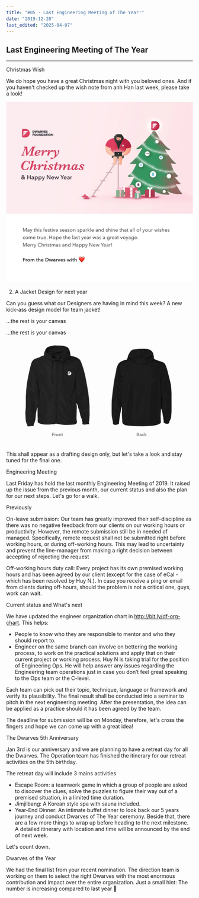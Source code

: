 ```yaml
---
title: "#05 - Last Engineering Meeting of The Year!"
date: "2019-12-28"
last_edited: "2025-04-07"
---
```

## Last Engineering Meeting of The Year

---

Christmas Wish

We do hope you have a great Christmas night with you beloved ones. And if you haven't checked up the wish note from anh Han last week, please take a look!

![](assets/notion-image-1744007180784-rxieo.webp)

2. A Jacket Design for next year

Can you guess what our Designers are having in mind this week? A new kick-ass design model for team jacket!

…the rest is your canvas

…the rest is your canvas

![](assets/notion-image-1744007180933-paqnr.webp)

This shall appear as a drafting design only, but let's take a look and stay tuned for the final one.

Engineering Meeting

Last Friday has hold the last monthly Engineering Meeting of 2019. It raised up the issue from the previous month, our current status and also the plan for our next steps. Let's go for a walk.

Previously

On-leave submission: Our team has greatly improved their self-discipline as there was no negative feedback from our clients on our working hours or productivity. However, the remote submission still be in needed of managed. Specifically, remote request shall not be submitted right before working hours, or during off-working hours. This may lead to uncertainty and prevent the line-manager from making a right decision between accepting of rejecting the request

Off-working hours duty call: Every project has its own premised working hours and has been agreed by our client (except for the case of eCal - which has been resolved by Huy N.). In case you receive a ping or email from clients during off-hours, should the problem is not a critical one, guys, work can wait.

Current status and What's next

We have updated the engineer organization chart in <http://bit.ly/df-org-chart>. This helps:

- People to know who they are responsible to mentor and who they should report to.
- Engineer on the same branch can involve on bettering the working process, to work on the practical solutions and apply that on their current project or working process.
Huy N is taking trial for the position of Engineering Ops. He will help answer any issues regarding the Engineering team operations just in case you don’t feel great speaking to the Ops team or the C-level.

Each team can pick out their topic, technique, language or framework and verify its plausibility. The final result shall be conducted into a seminar to pitch in the next engineering meeting. After the presentation, the idea can be applied as a practice should it has been agreed by the team.

The deadline for submission will be on Monday, therefore, let's cross the fingers and hope we can come up with a great idea!

The Dwarves 5th Anniversary

Jan 3rd is our anniversary and we are planning to have a retreat day for all the Dwarves. The Operation team has finished the itinerary for our retreat activities on the 5th birthday.

The retreat day will include 3 mains activities

- Escape Room: a teamwork game in which a group of people are asked to discover the clues, solve the puzzles to figure their way out of a premised situation, in a limited time duration.
- Jimjilbang: A Korean style spa with sauna included.
- Year-End Dinner: An intimate buffet dinner to look back our 5 years journey and conduct Dwarves of The Year ceremony.
Beside that, there are a few more things to wrap up before heading to the next milestone. A detailed itinerary with location and time will be announced by the end of next week.

Let's count down.

Dwarves of the Year

We had the final list from your recent nomination. The direction team is working on them to select the right Dwarves with the most enormous contribution and impact over the entire organization. Just a small hint: The number is increasing compared to last year 🎉
